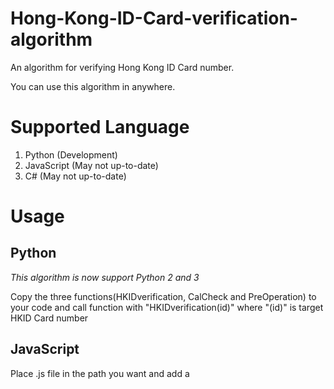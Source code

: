 # Hong-Kong-ID-Card-verification-algorithm
An algorithm for verifying Hong Kong ID Card number.

You can use this algorithm in anywhere.

# Supported Language
1. Python (Development)
2. JavaScript  (May not up-to-date)
3. C# (May not up-to-date)

# Usage
## Python
*This algorithm is now support Python 2 and 3*

Copy the three functions(HKIDverification, CalCheck and PreOperation) to your code and call function with "HKIDverification(id)" where "(id)" is target HKID Card number

## JavaScript
Place .js file in the path you want and add a <script> tag to link the file to webpage and call function with "HKIDverification(id)" where "(id)" is target HKID Card number
## C#
To-Do....

# To-Do
1. New feature: HKID Card number generator and check digit calculator
2. Documentation and usage
